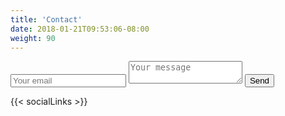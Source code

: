 ```yaml
---
title: 'Contact'
date: 2018-01-21T09:53:06-08:00
weight: 90
---
```


<form method="POST" action="https://formspree.io/hello@davidmdinh.com">
  <input type="email" name="email" placeholder="Your email">
  <textarea name="message" placeholder="Your message"></textarea>
  <button type="submit">Send</button>
</form>

{{< socialLinks >}}
